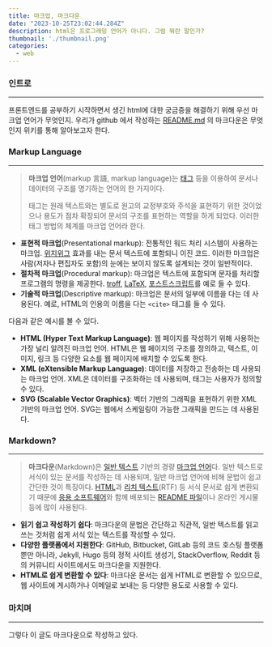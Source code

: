 ```yaml
---
title: 마크업, 마크다운
date: "2023-10-25T23:02:44.284Z"
description: html은 프로그래밍 언어가 아니다. 그럼 뭐란 말인가?
thumbnail: './thumbnail.png'
categories:
  - web
---
```


### 인트로
---
프론트엔드를 공부하기 시작하면서 생긴 html에 대한 궁금증을 해결하기 위해 우선 마크업 언어가 무엇인지. 우리가 github 에서 작성하는 [README.md](http://README.md) 의 마크다운은 무엇인지 위키를 통해 알아보고자 한다.

### Markup Language
---
> **마크업 언어**(markup 言語, markup language)는 [태그](https://ko.wikipedia.org/wiki/%ED%83%9C%EA%B7%B8_(%EC%A0%95%EB%B3%B4)) 등을 이용하여 문서나 데이터의 구조를 명기하는 언어의 한 가지이다.
> 
> 태그는 원래 텍스트와는 별도로 원고의 교정부호와 주석을 표현하기 위한 것이었으나 용도가 점차 확장되어 문서의 구조를 표현하는 역할을 하게 되었다. 이러한 태그 방법의 체계를 마크업 언어라 한다.

- **표현적 마크업**(Presentational markup): 전통적인 워드 처리 시스템이 사용하는 마크업. [위지위그](https://ko.wikipedia.org/wiki/%EC%9C%84%EC%A7%80%EC%9C%84%EA%B7%B8) 효과를 내는 문서 텍스트에 포함되니 이진 코드. 이러한 마크업은 사람(저자나 편집자도 포함)의 눈에는 보이지 않도록 설계되는 것이 일반적이다.
- **절차적 마크업**(Procedural markup): 마크업은 텍스트에 포함되며 문자를 처리할 프로그램의 명령을 제공한다. [troff](https://ko.wikipedia.org/w/index.php?title=Troff&action=edit&redlink=1), [LaTeX](https://ko.wikipedia.org/wiki/LaTeX), [포스트스크립트](https://ko.wikipedia.org/wiki/%ED%8F%AC%EC%8A%A4%ED%8A%B8%EC%8A%A4%ED%81%AC%EB%A6%BD%ED%8A%B8)를 예로 들 수 있다.
- **기술적 마크업**(Descriptive markup): 마크업은 문서의 일부에 이름을 다는 데 사용된다. 예로, HTML의 인용의 이름을 다는 `<cite>`  태그를 들 수 있다.

다음과 같은 예시를 볼 수 있다.
- **HTML (Hyper Text Markup Language)**: 웹 페이지를 작성하기 위해 사용하는 가장 널리 알려진 마크업 언어. HTML은 웹 페이지의 구조를 정의하고, 텍스트, 이미지, 링크 등 다양한 요소를 웹 페이지에 배치할 수 있도록 한다.
- **XML (eXtensible Markup Language)**: 데이터를 저장하고 전송하는 데 사용되는 마크업 언어. XML은 데이터를 구조화하는 데 사용되며, 태그는 사용자가 정의할 수 있다.
- **SVG (Scalable Vector Graphics)**: 벡터 기반의 그래픽을 표현하기 위한 XML 기반의 마크업 언어. SVG는 웹에서 스케일링이 가능한 그래픽을 만드는 데 사용된다.

### Markdown?
--- 
> **마크다운**(Markdown)은 [일반 텍스트](https://ko.wikipedia.org/wiki/%ED%94%8C%EB%A0%88%EC%9D%B8_%ED%85%8D%EC%8A%A4%ED%8A%B8) 기반의 경량 [마크업 언어](https://ko.wikipedia.org/wiki/%EB%A7%88%ED%81%AC%EC%97%85_%EC%96%B8%EC%96%B4)다. 일반 텍스트로 서식이 있는 문서를 작성하는 데 사용되며, 일반 마크업 언어에 비해 문법이 쉽고 간단한 것이 특징이다. [HTML](https://ko.wikipedia.org/wiki/HTML)과 [리치 텍스트](https://ko.wikipedia.org/wiki/%EB%A6%AC%EC%B9%98_%ED%85%8D%EC%8A%A4%ED%8A%B8)(RTF) 등 서식 문서로 쉽게 변환되기 때문에 [응용 소프트웨어](https://ko.wikipedia.org/wiki/%EC%9D%91%EC%9A%A9_%EC%86%8C%ED%94%84%ED%8A%B8%EC%9B%A8%EC%96%B4)와 함께 배포되는 [README 파일](https://ko.wikipedia.org/wiki/%EB%A6%AC%EB%93%9C%EB%AF%B8)이나 온라인 게시물 등에 많이 사용된다.

- **읽기 쉽고 작성하기 쉽다**: 마크다운의 문법은 간단하고 직관적, 일반 텍스트를 읽고 쓰는 것처럼 쉽게 서식 있는 텍스트를 작성할 수 있다.
- **다양한 플랫폼에서 지원한다**: GitHub, Bitbucket, GitLab 등의 코드 호스팅 플랫폼뿐만 아니라, Jekyll, Hugo 등의 정적 사이트 생성기, StackOverflow, Reddit 등의 커뮤니티 사이트에서도 마크다운을 지원한다.
- **HTML로 쉽게 변환할 수 있다**: 마크다운 문서는 쉽게 HTML로 변환할 수 있으므로, 웹 사이트에 게시하거나 이메일로 보내는 등 다양한 용도로 사용할 수 있다.

### 마치며
---
그렇다 이 글도 마크다운으로 작성하고 있다.